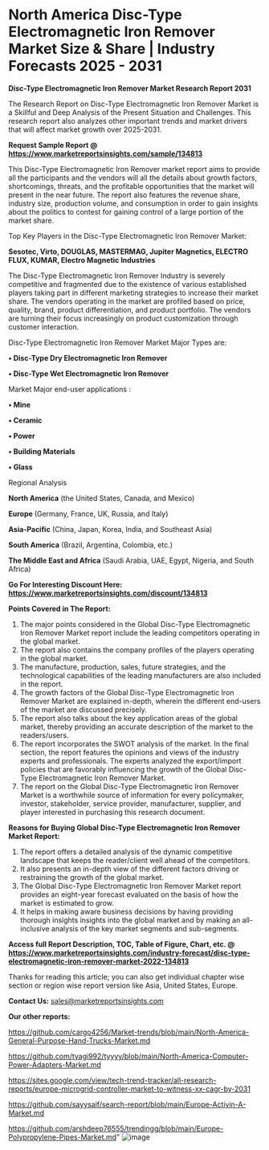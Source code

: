 # North America Disc-Type Electromagnetic Iron Remover Market Size & Share | Industry Forecasts 2025 - 2031

<strong>Disc-Type Electromagnetic Iron Remover Market Research Report 2031</strong>

The Research Report on Disc-Type Electromagnetic Iron Remover Market is a Skillful and Deep Analysis of the Present Situation and Challenges. This research report also analyzes other important trends and market drivers that will affect market growth over 2025-2031.

<strong>Request Sample Report @ <a href=https://www.marketreportsinsights.com/sample/134813>https://www.marketreportsinsights.com/sample/134813</a></strong>

This Disc-Type Electromagnetic Iron Remover market report aims to provide all the participants and the vendors will all the details about growth factors, shortcomings, threats, and the profitable opportunities that the market will present in the near future. The report also features the revenue share, industry size, production volume, and consumption in order to gain insights about the politics to contest for gaining control of a large portion of the market share.

Top Key Players in the Disc-Type Electromagnetic Iron Remover Market:

<strong>Sesotec, Virto, DOUGLAS, MASTERMAG, Jupiter Magnetics, ELECTRO FLUX, KUMAR, Electro Magnetic Industries</strong>

The Disc-Type Electromagnetic Iron Remover Industry is severely competitive and fragmented due to the existence of various established players taking part in different marketing strategies to increase their market share. The vendors operating in the market are profiled based on price, quality, brand, product differentiation, and product portfolio. The vendors are turning their focus increasingly on product customization through customer interaction.

Disc-Type Electromagnetic Iron Remover Market Major Types are:

<strong>• Disc-Type Dry Electromagnetic Iron Remover

• Disc-Type Wet Electromagnetic Iron Remover</strong>

Market Major end-user applications :

<strong>• Mine

• Ceramic

• Power

• Building Materials

• Glass</strong>

Regional Analysis

</u><strong><b>North America</b></strong> (the United States, Canada, and Mexico)

<strong><b>Europe </b></strong>(Germany, France, UK, Russia, and Italy)

<strong><b>Asia-Pacific</b></strong> (China, Japan, Korea, India, and Southeast Asia)

<strong><b>South America</b></strong> (Brazil, Argentina, Colombia, etc.)

<strong><b>The Middle East and Africa</b></strong> (Saudi Arabia, UAE, Egypt, Nigeria, and South Africa)

<strong>Go For Interesting Discount Here: <a href=https://www.marketreportsinsights.com/discount/134813>https://www.marketreportsinsights.com/discount/134813</a></strong>

<strong>Points Covered in The Report:</strong>
<ol>
  <li>The major points considered in the Global Disc-Type Electromagnetic Iron Remover Market report include the leading competitors operating in the global market.</li>
  <li>The report also contains the company profiles of the players operating in the global market.</li>
  <li>The manufacture, production, sales, future strategies, and the technological capabilities of the leading manufacturers are also included in the report.</li>
  <li>The growth factors of the Global Disc-Type Electromagnetic Iron Remover Market are explained in-depth, wherein the different end-users of the market are discussed precisely.</li>
  <li>The report also talks about the key application areas of the global market, thereby providing an accurate description of the market to the readers/users.</li>
  <li>The report incorporates the SWOT analysis of the market. In the final section, the report features the opinions and views of the industry experts and professionals. The experts analyzed the export/import policies that are favorably influencing the growth of the Global Disc-Type Electromagnetic Iron Remover Market.</li>
  <li>The report on the Global Disc-Type Electromagnetic Iron Remover Market is a worthwhile source of information for every policymaker, investor, stakeholder, service provider, manufacturer, supplier, and player interested in purchasing this research document.</li>
</ol>
<strong>Reasons for Buying Global Disc-Type Electromagnetic Iron Remover Market Report:</strong>

<ol>
  <li>The report offers a detailed analysis of the dynamic competitive landscape that keeps the reader/client well ahead of the competitors.</li>
  <li>It also presents an in-depth view of the different factors driving or restraining the growth of the global market.</li>
  <li>The Global Disc-Type Electromagnetic Iron Remover Market report provides an eight-year forecast evaluated on the basis of how the market is estimated to grow.</li>
  <li>It helps in making aware business decisions by having providing thorough insights insights into the global market and by making an all-inclusive analysis of the key market segments and sub-segments.</li>
</ol>
<strong>Access full Report Description, TOC, Table of Figure, Chart, etc. @ <a href=https://www.marketreportsinsights.com/industry-forecast/disc-type-electromagnetic-iron-remover-market-2022-134813>https://www.marketreportsinsights.com/industry-forecast/disc-type-electromagnetic-iron-remover-market-2022-134813</a></strong>


Thanks for reading this article; you can also get individual chapter wise section or region wise report version like Asia, United States, Europe.

<strong>Contact Us:</strong>
sales@marketreportsinsights.com

<strong>Our other reports:</strong>

<a href=https://github.com/cargo4256/Market-trends/blob/main/North-America-General-Purpose-Hand-Trucks-Market.md>https://github.com/cargo4256/Market-trends/blob/main/North-America-General-Purpose-Hand-Trucks-Market.md</a>

<a href=https://github.com/tyagi992/tyyyy/blob/main/North-America-Computer-Power-Adapters-Market.md>https://github.com/tyagi992/tyyyy/blob/main/North-America-Computer-Power-Adapters-Market.md</a>

<a href=https://sites.google.com/view/tech-trend-tracker/all-research-reports/europe-microgrid-controller-market-to-witness-xx-cagr-by-2031>https://sites.google.com/view/tech-trend-tracker/all-research-reports/europe-microgrid-controller-market-to-witness-xx-cagr-by-2031</a>

<a href=https://github.com/sayysaif/search-report/blob/main/Europe-Activin-A-Market.md>https://github.com/sayysaif/search-report/blob/main/Europe-Activin-A-Market.md</a>

<a href=https://github.com/arshdeep76555/trendingg/blob/main/Europe-Polypropylene-Pipes-Market.md>https://github.com/arshdeep76555/trendingg/blob/main/Europe-Polypropylene-Pipes-Market.md</a>"
![image](https://github.com/user-attachments/assets/d56dabc2-345b-494e-942e-1d9ceb62da6d)
